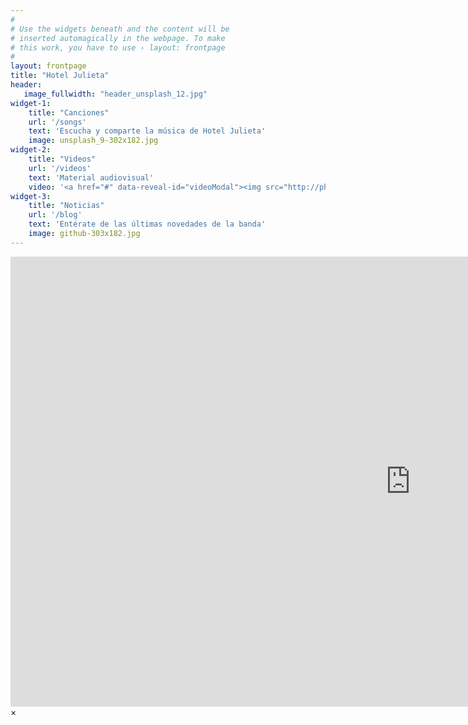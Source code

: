 ```yaml
---
#
# Use the widgets beneath and the content will be
# inserted automagically in the webpage. To make
# this work, you have to use › layout: frontpage
#
layout: frontpage
title: "Hotel Julieta"
header:
   image_fullwidth: "header_unsplash_12.jpg"
widget-1:
    title: "Canciones"
    url: '/songs'
    text: 'Escucha y comparte la música de Hotel Julieta'
    image: unsplash_9-302x182.jpg
widget-2:
    title: "Videos"
    url: '/videos'
    text: 'Material audiovisual'
    video: '<a href="#" data-reveal-id="videoModal"><img src="http://phlow.github.io/feeling-responsive/images/start-video-feeling-responsive-302x182.jpg" width="302" height="182" alt=""></a>'
widget-3:
    title: "Noticias"
    url: '/blog'
    text: 'Entérate de las últimas novedades de la banda'
    image: github-303x182.jpg
---
```



<div id="videoModal" class="reveal-modal large" data-reveal="">
  <div class="flex-video widescreen vimeo" style="display: block;">
    <iframe width="1280" height="720" src="https://www.youtube.com/embed/lCV_CDJssvc" frameborder="0" allowfullscreen></iframe>
  </div>
  <a class="close-reveal-modal">&#215;</a>
</div>
